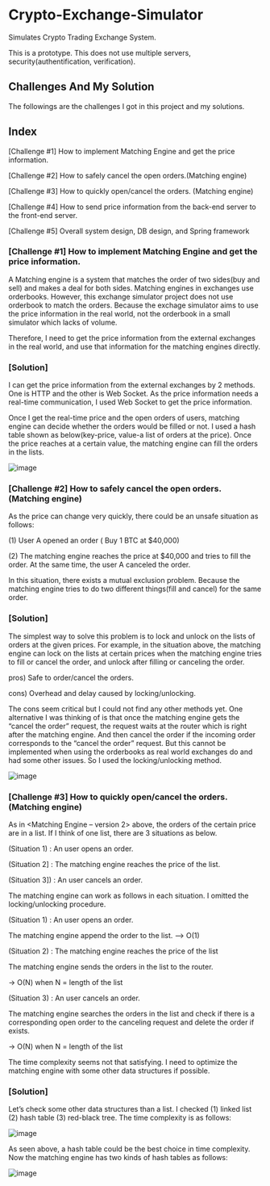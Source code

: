 # Crypto-Exchange-Simulator

Simulates Crypto Trading Exchange System.

This is a prototype. This does not use multiple servers, security(authentification, verification).


## Challenges And My Solution

The followings are the challenges I got in this project and my solutions.

## Index

[Challenge #1] How to implement Matching Engine and get the price information.

[Challenge #2] How to safely cancel the open orders.(Matching engine)

[Challenge #3] How to quickly open/cancel the orders. (Matching engine)

[Challenge #4] How to send price information from the back-end server to the front-end server.

[Challenge #5] Overall system design, DB design, and Spring framework

### [Challenge #1] How to implement Matching Engine and get the price information.

  A Matching engine is a system that matches the order of two sides(buy and sell) and makes a deal for both sides. Matching engines in exchanges use orderbooks.
However, this exchange simulator project does not use orderbook to match the orders. Because the exchage simulator aims to use the price information in the real world, not the orderbook in a small simulator which lacks of volume.

  Therefore, I need to get the price information from the external exchanges in the real world, and use that information for the matching engines directly.


### [Solution]

  I can get the price information from the external exchanges by 2 methods. One is HTTP and the other is Web Socket. As the price information needs a real-time communication, I used Web Socket to get the price information.

  Once I get the real-time price and the open orders of users, matching engine can decide whether the orders would be filled or not. I used a hash table shown as below(key-price, value-a list of orders at the price). Once the price reaches at a certain value, the matching engine can fill the orders in the lists.

![image](https://user-images.githubusercontent.com/63962555/156721278-33ecb70c-6d4c-48b6-a9ab-fadd4bcb409e.png)

### [Challenge #2] How to safely cancel the open orders.(Matching engine)
As the price can change very quickly, there could be an unsafe situation as follows:  

(1) User A opened an order ( Buy 1 BTC at $40,000)   

(2) The matching engine reaches the price at $40,000 and tries to fill the order. At the same time, the user A canceled the order.   
   
In this situation, there exists a mutual exclusion problem. Because the matching engine tries to do two different things(fill and cancel) for the same order.   

### [Solution]
The simplest way to solve this problem is to lock and unlock on the lists of orders at the given prices. For example, in the situation above, the matching engine can lock on the lists at certain prices when the matching engine tries to fill or cancel the order, and unlock after filling or canceling the order. 

pros) Safe to order/cancel the orders. 

cons) Overhead and delay caused by locking/unlocking.

The cons seem critical but I could not find any other methods yet. One alternative I was thinking of is that once the matching engine gets the “cancel the order” request, the request waits at the router which is right after the matching engine. And then cancel the order if the incoming order corresponds to the “cancel the order” request. But this cannot be implemented when using the orderbooks as real world exchanges do and had some other issues. So I used the locking/unlocking method.

![image](https://user-images.githubusercontent.com/63962555/156720577-9a8de899-9016-456c-8a25-2e4182898259.png)

### [Challenge #3] How to quickly open/cancel the orders. (Matching engine)
 As in <Matching Engine – version 2> above, the orders of the certain price are in a list. If I think of one list, there are 3 situations as below.
 
(Situation 1) : An user opens an order.

(Situation 2] : The matching engine reaches the price of the list.

(Situation 3]) : An user cancels an order.

The matching engine can work as follows in each situation. I omitted the locking/unlocking procedure.

(Situation 1) : An user opens an order.

The matching engine append the order to the list.  --> O(1)

(Situation 2) : The matching engine reaches the price of the list

The matching engine sends the orders in the list to the router.  

-> O(N) when N = length of the list

(Situation 3) : An user cancels an order.

The matching engine searches the orders in the list and check if there is a corresponding open order to the canceling request and delete the order if exists.

-> O(N) when N = length of the list

The time complexity seems not that satisfying. I need to optimize the matching engine with some other data structures if possible.

### [Solution]
Let’s check some other data structures than a list. I checked (1) linked list (2) hash table (3) red-black tree. The time complexity is as follows:

![image](https://user-images.githubusercontent.com/63962555/156720794-2de8349c-5c36-45e0-97a0-586edaded7b1.png)

As seen above, a hash table could be the best choice in time complexity. Now the matching engine has two kinds of hash tables as follows:

![image](https://user-images.githubusercontent.com/63962555/156721462-eeb55331-1cd5-4154-9821-025c4983b3d8.png)
